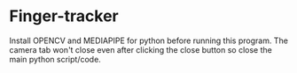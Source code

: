 # Finger-tracker
Install OPENCV and MEDIAPIPE for python before running this program.
The camera tab won't close even after clicking the close button so close the main python script/code.
